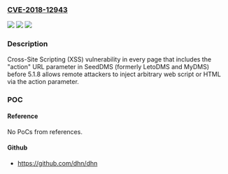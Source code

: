 ### [CVE-2018-12943](https://cve.mitre.org/cgi-bin/cvename.cgi?name=CVE-2018-12943)
![](https://img.shields.io/static/v1?label=Product&message=n%2Fa&color=blue)
![](https://img.shields.io/static/v1?label=Version&message=n%2Fa&color=blue)
![](https://img.shields.io/static/v1?label=Vulnerability&message=n%2Fa&color=brighgreen)

### Description

Cross-Site Scripting (XSS) vulnerability in every page that includes the "action" URL parameter in SeedDMS (formerly LetoDMS and MyDMS) before 5.1.8 allows remote attackers to inject arbitrary web script or HTML via the action parameter.

### POC

#### Reference
No PoCs from references.

#### Github
- https://github.com/dhn/dhn

